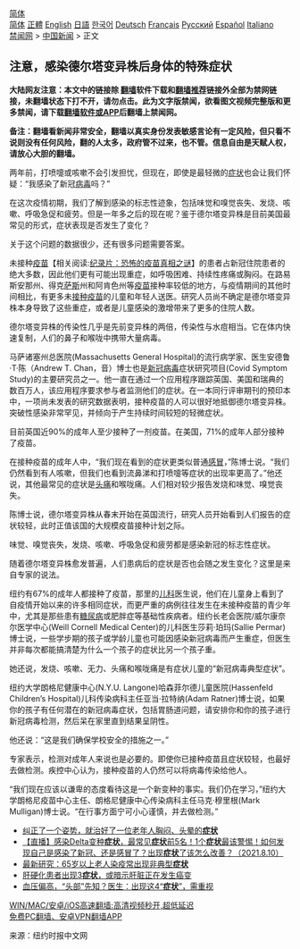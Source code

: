  <!-- 面包屑导航 --> <div class="breadcrumb"><!-- GTranslate: https://gtranslate.io/ -->  <div class="switcher notranslate">  <div class="selected">  <a href="#" onclick="return false;"> 简体</a>  </div>  <div class="option">  <a href="https://www.bannedbook.org" onclick="doGTranslate('zh-CN|zh-CN');jQuery('div.switcher div.selected a').html(jQuery(this).html());return false;" title="简体中文" class="nturl selected"> 简体</a>  <a href="https://www.bannedbook.org/zh-tw/" onclick="doGTranslate('zh-CN|zh-TW');jQuery('div.switcher div.selected a').html(jQuery(this).html());return false;" title="繁體中文" class="nturl"> 正體</a>  <a href="https://www.bannedbook.org/en/" onclick="doGTranslate('zh-CN|en');jQuery('div.switcher div.selected a').html(jQuery(this).html());return false;" title="English" class="nturl"> English</a>  <a href="https://www.bannedbook.org/ja/" onclick="doGTranslate('zh-CN|ja');jQuery('div.switcher div.selected a').html(jQuery(this).html());return false;" title="日本語" class="nturl"> 日語</a>  <a href="https://www.bannedbook.org/ko/" onclick="doGTranslate('zh-CN|ko');jQuery('div.switcher div.selected a').html(jQuery(this).html());return false;" title="한국어" class="nturl"> 한국어</a>  <a href="https://www.bannedbook.org/de/" onclick="doGTranslate('zh-CN|de');jQuery('div.switcher div.selected a').html(jQuery(this).html());return false;" title="Deutsch" class="nturl"> Deutsch</a>  <a href="https://www.bannedbook.org/fr/" onclick="doGTranslate('zh-CN|fr');jQuery('div.switcher div.selected a').html(jQuery(this).html());return false;" title="Français" class="nturl"> Français</a>  <a href="https://www.bannedbook.org/ru/" onclick="doGTranslate('zh-CN|ru');jQuery('div.switcher div.selected a').html(jQuery(this).html());return false;" title="Русский" class="nturl"> Русский</a>  <a href="https://www.bannedbook.org/es/" onclick="doGTranslate('zh-CN|es');jQuery('div.switcher div.selected a').html(jQuery(this).html());return false;" title="Español" class="nturl"> Español</a>  <a href="https://www.bannedbook.org/it/" onclick="doGTranslate('zh-CN|it');jQuery('div.switcher div.selected a').html(jQuery(this).html());return false;" title="Italiano" class="nturl"> Italiano</a>  </div>  </div>      <div class='breadcrumb-sub'><!-- Breadcrumb NavXT 6.3.0 --> <a href="https://www.bannedbook.org/" class="home">禁闻网</a> &gt; <a href="https://www.bannedbook.org/bnews/cnnews/" class="category">中国新闻</a> &gt; 正文</div></div><h2>注意，感染德尔塔变异株后身体的特殊症状</h2> <p class="notice"><b>大陆网友注意：本文中的链接除 <a href="https://github.com/bannedbook/fanqiang" >翻墙</a>软件下载和<a href="https://github.com/killgcd/justmysocks/blob/master/README.md">翻墙推荐</a>链接外全部为禁网链接，未翻墙状态下打不开，请勿点击。此为文字版禁闻，欲看图文视频完整版和更多禁闻，请下载<a href="https://github.com/bannedbook/fanqiang">翻墙软件或APP</a>后翻墙上禁闻网。</p><p>备注：翻墙看新闻非常安全，翻墙以真实身份发表敏感言论有一定风险，但只看不说则没有任何风险，翻的人太多，政府管不过来，也不管。信息自由是天赋人权，请放心大胆的翻墙。</b></p>  <div class="entry"> <p>两年前，打喷嚏或咳嗽不会引发担忧，但现在，即使是最轻微的<a href="https://www.bannedbook.org/bnews/tag/%E7%97%87%E7%8A%B6/" class="st_tag internal_tag" rel="tag" title="标签 症状 下的日志">症状</a>也会让我们怀疑：“我感染了新冠<a href="https://www.bannedbook.org/bnews/tag/%e7%97%85%e6%af%92/" class="st_tag internal_tag" rel="tag" title="标签 病毒 下的日志">病毒</a>吗？”</p> <p>在这次疫情初期，我们了解到感染的标志性迹象，包括味觉和嗅觉丧失、发烧、咳嗽、呼吸急促和疲劳。但是一年多之后的现在呢？鉴于德尔塔变异株是目前美国最常见的形式，症状表现是否发生了变化？</p> <p>关于这个问题的数据很少，还有很多问题需要答案。</p> <p>未接种<span class='wp_keywordlink'><a href="https://www.bannedbook.org/bnews/tculture/20160630/551027.html" title="疫苗" target="_blank">疫苗</a></span>【相关阅读:<a href='https://www.bannedbook.org/bnews/topimagenews/20180408/925060.html' target='_blank'>纪录片：恐怖的疫苗真相之谜</a>】的患者占新冠住院患者的绝大多数，因此他们更有可能出现重症，如呼吸困难、持续性疼痛或胸闷。在路易斯安那州、得克<span class='wp_keywordlink'><a href="https://www.bannedbook.org/forum5/topic42.html" title="萨斯、诚信与自救" target="_blank">萨斯</a></span>州和阿肯色州等<a href="https://www.bannedbook.org/bnews/tag/%e7%96%ab%e8%8b%97/" class="st_tag internal_tag" rel="tag" title="标签 疫苗 下的日志">疫苗</a>接种率较低的地方，与疫情期间的其他时间相比，有更多未<a href="https://www.bannedbook.org/bnews/tag/%E6%8E%A5%E7%A7%8D%E7%96%AB%E8%8B%97/" class="st_tag internal_tag" rel="tag" title="标签 接种疫苗 下的日志">接种疫苗</a>的儿童和年轻人送医。研究人员尚不确定是德尔塔变异株本身导致了这些重症，或者是儿童感染的激增带来了更多的住院人数。</p>  <p>德尔塔变异株的传染性几乎是先前变异株的两倍，传染性与水痘相当。它在体内快速复制，人们的鼻子和喉咙中携带大量病毒。</p> <p>马萨诸塞州总医院(Massachusetts General Hospital)的流行病学家、医生安德鲁·T·陈（Andrew T. Chan，音）博士也是<a href="https://www.bannedbook.org/bnews/tag/%e6%96%b0%e5%86%a0%e7%97%85%e6%af%92/" class="st_tag internal_tag" rel="tag" title="标签 新冠病毒 下的日志">新冠病毒</a>症状研究项目(Covid Symptom Study)的主要研究员之一。他一直在通过一个应用程序跟踪英国、美国和瑞典的数百万人，该应用程序要求参与者监测他们的症状。在一本同行评审期刊的预印本中，一项尚未发表的研究数据表明，接种疫苗的人可以很好地抵御德尔塔变异株。突破性感染非常罕见，并倾向于产生持续时间较短的轻微症状。</p> <p>目前英国近90%的成年人至少接种了一剂疫苗。在美国，71%的成年人部分接种了疫苗。</p> <p>在接种疫苗的成年人中，“我们现在看到的症状更类似普通<a href="https://www.bannedbook.org/bnews/tag/%E6%84%9F%E5%86%92/" class="st_tag internal_tag" rel="tag" title="标签 感冒 下的日志">感冒</a>，”陈博士说。“我们仍然看到有人咳嗽，但我们也看到流鼻涕和打喷嚏等症状的出现率更高了。”他还说，其他最常见的症状是<a href="https://www.bannedbook.org/bnews/tag/%e5%a4%b4%e7%97%9b/" class="st_tag internal_tag" rel="tag" title="标签 头痛 下的日志">头痛</a>和喉咙痛。人们相对较少报告发烧和味觉、嗅觉丧失。</p>  <p>陈博士说，德尔塔变异株从春末开始在英国流行，研究人员开始看到人们报告的症状较轻，此时正值该国的大规模疫苗接种计划之际。</p> <p>味觉、嗅觉丧失，发烧、咳嗽、呼吸急促和疲劳都是感染新冠的标志性症状。</p> <p>随着德尔塔变异株愈发普遍，人们患病后的症状是否也会随之发生变化？这里是来自专家的说法。</p> <p>纽约有67%的成年人都接种了疫苗，那里的<a href="https://www.bannedbook.org/bnews/tag/%E5%84%BF%E7%A7%91/" class="st_tag internal_tag" rel="tag" title="标签 儿科 下的日志">儿科</a>医生说，他们在儿童身上看到了自疫情开始以来的许多相同症状，而更严重的病例往往发生在未接种疫苗的青少年中，尤其是那些患有<a href="https://www.bannedbook.org/bnews/tag/%e7%b3%96%e5%b0%bf%e7%97%85/" class="st_tag internal_tag" rel="tag" title="标签 糖尿病 下的日志">糖尿病</a>或肥胖症等基础性疾病者。纽约长老会医院/威尔康奈尔医学中心(Weill Cornell Medical Center)的儿科医生莎莉·珀玛(Sallie Permar)博士说，一些学步期的孩子或学龄儿童也可能因感染新冠病毒而产生重症，但医生并非每次都能搞清楚为什么一个孩子的症状比另一个孩子重。</p>  <p>她还说，发烧、咳嗽、无力、头痛和喉咙痛是有症状儿童的“新冠病毒典型症状”。</p> <p>纽约大学朗格尼健康中心(N.Y.U. Langone)哈森菲尔德儿童医院(Hassenfeld Children’s Hospital)儿科传染病科主任亚当·拉特纳(Adam Ratner)博士说，如果你的孩子有任何潜在的新冠病毒症状，包括胃肠道问题，请安排你和你的孩子进行新冠病毒检测，然后呆在家里直到结果呈阴性。</p> <p>他还说：“这是我们确保学校安全的措施之一。”</p> <p>专家表示，检测对成年人来说也是必要的。即使你已接种疫苗且症状较轻，也最好去做检测。疾控中心认为，接种疫苗的人仍然可以将病毒传染给他人。</p>  <p>“我们现在应该以谦卑的态度看待这是一个新变种的事实。我们仍在学习，”纽约大学朗格尼疫苗中心主任、朗格尼健康中心传染病科主任马克·穆里根(Mark Mulligan)博士说。“在行事方面宁可小心谨慎，并去做检测。”</p> <ul class='op-related-articles' title='相关阅读'> <li><a href='https://www.bannedbook.org/bnews/health/20210813/1605621.html' target='_blank'>纠正了一个姿势，就治好了一位老年人胸闷、头晕的<b>症状</b></a></li> <li><a href='https://www.bannedbook.org/bnews/bannedvideo/20210810/1603850.html' target='_blank'>【直播】感染Delta变种<b>症状</b>，最常见<b>症状</b>前5名！1个<b>症状</b>最该警惕！如何发现自己是感染了新冠、还是感冒了？出现<b>症状</b>了该怎么改善？（2021.8.10）</a></li> <li><a href='https://www.bannedbook.org/bnews/cnnews/20210810/1603519.html' target='_blank'>最新研究：65岁以上老人染疫常出现非典型<b>症状</b></a></li> <li><a href='https://www.bannedbook.org/bnews/comments/20210810/1603490.html' target='_blank'>肝硬化患者出现3<b>症状</b>，或暗示肝脏正在发生癌变</a></li> <li><a href='https://www.bannedbook.org/bnews/health/20210809/1602854.html' target='_blank'>血压偏高，“头部”先知？医生：出现这4“<b>症状</b>”，需重视</a></li> </ul> <p class="texttj"> <a href="https://github.com/bannedbook/fanqiang/wiki/V2ray%E6%9C%BA%E5%9C%BA" target="_blank">WIN/MAC/安卓/iOS高速翻墙:高清视频秒开,超低延迟</a><br/> <a href="https://github.com/bannedbook/fanqiang/wiki/%E7%A6%81%E9%97%BB%E7%BD%91%E5%AE%89%E5%8D%93%E7%BF%BB%E5%A2%99%E6%96%B0%E9%97%BBAPP" target="_blank">免费PC翻墙、安卓VPN翻墙APP</a></p><p> 来源：纽约时报中文网 </p><a name='sharetosocial'></a>  <div style="margin-bottom:5px;padding-bottom:5px;clear:both"> <div id="archive-pix-1" class="banner-ads"> <!-- AuctionX Display platform tag START --> <div id="26318x728x90x621x_ADSLOT2" clicktrack="%%CLICK_URL_ESC%%"></div> <!-- AuctionX Display platform tag END --> </div> <div id="archive-pix-2" class="banner-ads"> <!-- AuctionX Display platform tag START --> <div id="26315x300x250x621x_ADSLOT2" clicktrack="%%CLICK_URL_ESC%%"></div> <!-- AuctionX Display platform tag END --> </div> </div>  <div id="archive-pix-1" class="banner-ads"> <!-- AuctionX Display platform tag START --> <div id="26318x728x90x621x_ADSLOT3" clicktrack="%%CLICK_URL_ESC%%"></div> <!-- AuctionX Display platform tag END --> </div> </div><!--END ENTRY--> 